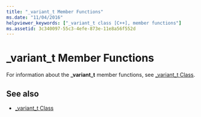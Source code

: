 ```yaml
---
title: "_variant_t Member Functions"
ms.date: "11/04/2016"
helpviewer_keywords: ["_variant_t class [C++], member functions"]
ms.assetid: 3c340097-55c3-4efe-873e-11e8a56f552d
---
```

# _variant_t Member Functions

For information about the **_variant_t** member functions, see [_variant_t Class](../cpp/variant-t-class.md).

## See also

- [_variant_t Class](../cpp/variant-t-class.md)
